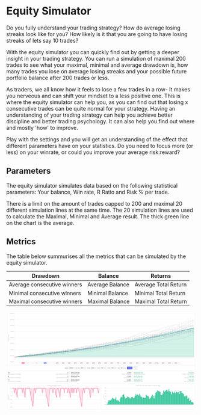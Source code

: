 # Equity Simulator
Do you fully understand your trading strategy? How do average losing streaks look like for you? How likely is it that you are going to have losing streaks of lets say 10 trades?

With the equity simulator you can quickly find out by getting a deeper insight in your trading strategy. 
You can run a simulation of maximal 200 trades to see what your maximal, minimal and average drawdown is, 
how many trades you lose on average losing streaks and your possible future portfolio balance after 200 trades or less.

As traders, we all know how it feels to lose a few trades in a row- It makes you nerveous and can shift your mindset to a less positive one.
This is where the equity simulator can help you, as you can find out that losing x consecutive trades can be quite normal for your strategy.
Having an understanding of your trading strategy can help you achieve better discipline and better trading psychology. 
It can also help you find out where and mostly 'how' to improve. 

Play with the settings and you will get an understanding of the effect that different parameters have on your statistics. Do you need to focus more (or less) on your winrate, or could you improve your average risk:reward?

## Parameters
The equity simulator simulates data based on the following statistical parameters:
Your balance, Win rate, R Ratio and Risk % per trade.

There is a limit on the amount of trades capped to 200 and maximal 20 different simulation lines at the same time.
The 20 simulation lines are used to calculate the Maximal, Minimal and Average result. The thick green line on the chart is the average.

## Metrics
The table below summurises all the metrics that can be simulated by the equity simulator.

|Drawdown|Balance|Returns|
|--|--|--|
|Average consecutive winners|Average Balance|Average Total Return|
|Minimal consecutive winners|Minimal Balance|Minimal Total Return|
|Maximal consecutive winners|Maximal Balance|Maximal Total Return|

![EquitySimulator](documentation-images/equitysimulator.png)
